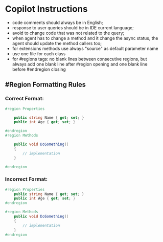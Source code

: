 # Copilot Instructions
<!-- Version: 2.0 -->

* code comments should always be in English;
* response to user queries should be in IDE current language;
* avoid to change code that was not related to the query;
* when agent has to change a method and it change the async status, the agent should update the method callers too;
* for extensions methods use always "source" as default parameter name
* use one file for each class
* for #regions tags: no blank lines between consecutive regions, but always add one blank line after #region opening and one blank line before #endregion closing

## #Region Formatting Rules

### Correct Format:
```csharp
#region Properties

    public string Name { get; set; }
    public int Age { get; set; }

#endregion
#region Methods

    public void DoSomething()
    {
        // implementation
    }

#endregion
```

### Incorrect Format:
```csharp
#region Properties
    public string Name { get; set; }
    public int Age { get; set; }
#endregion

#region Methods
    public void DoSomething()
    {
        // implementation
    }
#endregion